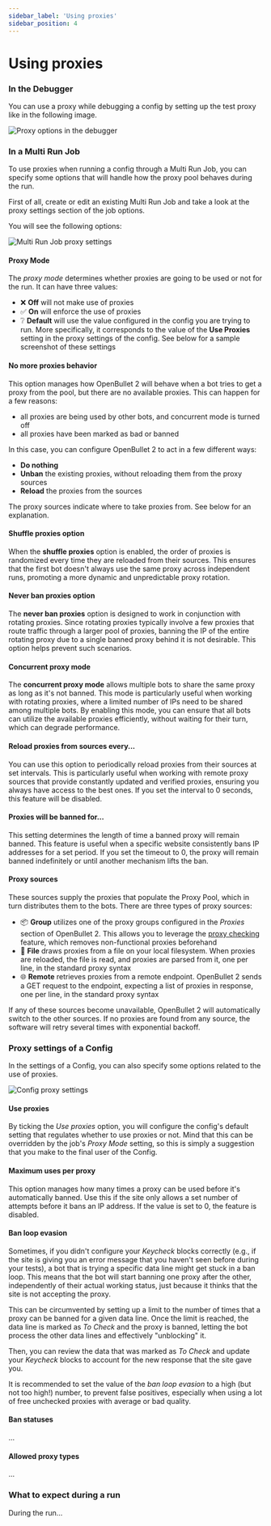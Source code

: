 ```yaml
---
sidebar_label: 'Using proxies'
sidebar_position: 4
---
```


# Using proxies

### In the Debugger
You can use a proxy while debugging a config by setting up the test proxy like in the following image.

![Proxy options in the debugger](/img/proxies/debugger-options.png)

### In a Multi Run Job
To use proxies when running a config through a Multi Run Job, you can specify some options that will handle how the proxy pool behaves during the run.

First of all, create or edit an existing Multi Run Job and take a look at the proxy settings section of the job options.

You will see the following options:

![Multi Run Job proxy settings](/img/proxies/multi-run-job-proxy-settings.png)

#### Proxy Mode
The *proxy mode* determines whether proxies are going to be used or not for the run. It can have three values:
- ❌ **Off** will not make use of proxies
- ✅ **On** will enforce the use of proxies
- ❔ **Default** will use the value configured in the config you are trying to run. More specifically, it corresponds to the value of the **Use Proxies** setting in the proxy settings of the config. See below for a sample screenshot of these settings

#### No more proxies behavior
This option manages how OpenBullet 2 will behave when a bot tries to get a proxy from the pool, but there are no available proxies. This can happen for a few reasons:
- all proxies are being used by other bots, and concurrent mode is turned off
- all proxies have been marked as bad or banned

In this case, you can configure OpenBullet 2 to act in a few different ways:
- **Do nothing**
- **Unban** the existing proxies, without reloading them from the proxy sources
- **Reload** the proxies from the sources

The proxy sources indicate where to take proxies from. See below for an explanation.

#### Shuffle proxies option
When the **shuffle proxies** option is enabled, the order of proxies is randomized every time they are reloaded from their sources. This ensures that the first bot doesn't always use the same proxy across independent runs, promoting a more dynamic and unpredictable proxy rotation.

#### Never ban proxies option
The **never ban proxies** option is designed to work in conjunction with rotating proxies. Since rotating proxies typically involve a few proxies that route traffic through a larger pool of proxies, banning the IP of the entire rotating proxy due to a single banned proxy behind it is not desirable. This option helps prevent such scenarios.

#### Concurrent proxy mode
The **concurrent proxy mode** allows multiple bots to share the same proxy as long as it's not banned. This mode is particularly useful when working with rotating proxies, where a limited number of IPs need to be shared among multiple bots. By enabling this mode, you can ensure that all bots can utilize the available proxies efficiently, without waiting for their turn, which can degrade performance.

#### Reload proxies from sources every...
You can use this option to periodically reload proxies from their sources at set intervals. This is particularly useful when working with remote proxy sources that provide constantly updated and verified proxies, ensuring you always have access to the best ones. If you set the interval to 0 seconds, this feature will be disabled.

#### Proxies will be banned for...
This setting determines the length of time a banned proxy will remain banned. This feature is useful when a specific website consistently bans IP addresses for a set period. If you set the timeout to 0, the proxy will remain banned indefinitely or until another mechanism lifts the ban.

#### Proxy sources
These sources supply the proxies that populate the Proxy Pool, which in turn distributes them to the bots. There are three types of proxy sources:

- 📦 **Group** utilizes one of the proxy groups configured in the *Proxies* section of OpenBullet 2. This allows you to leverage the [proxy checking](./check-proxies.md) feature, which removes non-functional proxies beforehand
- 📁 **File** draws proxies from a file on your local filesystem. When proxies are reloaded, the file is read, and proxies are parsed from it, one per line, in the standard proxy syntax
- 🌐 **Remote** retrieves proxies from a remote endpoint. OpenBullet 2 sends a GET request to the endpoint, expecting a list of proxies in response, one per line, in the standard proxy syntax

If any of these sources become unavailable, OpenBullet 2 will automatically switch to the other sources. If no proxies are found from any source, the software will retry several times with exponential backoff.

### Proxy settings of a Config
In the settings of a Config, you can also specify some options related to the use of proxies.

![Config proxy settings](/img/proxies/config-proxy-settings.png)

#### Use proxies
By ticking the *Use proxies* option, you will configure the config's default setting that regulates whether to use proxies or not. Mind that this can be overridden by the job's *Proxy Mode* setting, so this is simply a suggestion that you make to the final user of the Config.

#### Maximum uses per proxy
This option manages how many times a proxy can be used before it's automatically banned. Use this if the site only allows a set number of attempts before it bans an IP address. If the value is set to 0, the feature is disabled.

#### Ban loop evasion
Sometimes, if you didn't configure your *Keycheck* blocks correctly (e.g., if the site is giving you an error message that you haven't seen before during your tests), a bot that is trying a specific data line might get stuck in a ban loop. This means that the bot will start banning one proxy after the other, independently of their actual working status, just because it thinks that the site is not accepting the proxy.

This can be circumvented by setting up a limit to the number of times that a proxy can be banned for a given data line. Once the limit is reached, the data line is marked as *To Check* and the proxy is banned, letting the bot process the other data lines and effectively "unblocking" it.

Then, you can review the data that was marked as *To Check* and update your *Keycheck* blocks to account for the new response that the site gave you.

It is recommended to set the value of the *ban loop evasion* to a high (but not too high!) number, to prevent false positives, especially when using a lot of free unchecked proxies with average or bad quality.

#### Ban statuses
...

#### Allowed proxy types
...

### What to expect during a run
During the run...